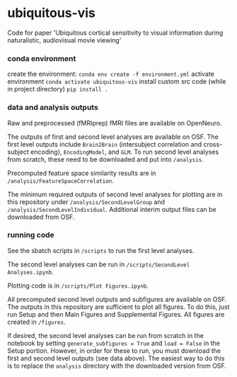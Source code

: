 # ubiquitous-vis
 Code for paper 'Ubiquitous cortical sensitivity to visual information during naturalistic, audiovisual movie viewing' 

 ### conda environment
 create the environment: ``` conda env create -f environment.yml ```
 activate environment ``` conda activate ubiquitous-vis ```
 install custom src code (while in project directory) ``` pip install . ```

 ### data and analysis outputs
Raw and preprocessed (fMRIprep) fMRI files are available on OpenNeuro.

The outputs of first and second level analyses are available on OSF. The first level outputs include ``` Brain2Brain ``` (intersubject correlation and cross-subject encoding), ``` EncodingModel ```, and ``` GLM ```. To run second level analyses from scratch, these need to be downloaded and put into ``` /analysis ```. 

Precomputed feature space similarity results are in ``` /analysis/FeatureSpaceCorrelation ```.

The minimum required outputs of second level analyses for plotting are in this repository under ``` /analysis/SecondLevelGroup ``` and ``` /analysis/SecondLevelIndividual ```. Additional interim output files can be downloaded from OSF. 

### running code
See the sbatch scripts in ``` /scripts ``` to run the first level analyses.

The second level analyses can be run in ``` /scripts/SecondLevel Analyses.ipynb ```. 

Plotting code is in ``` /scripts/Plot Figures.ipynb ```. 

All precomputed second level outputs and subfigures are available on OSF. The outputs in this repository are sufficient to plot all figures. To do this, just run Setup and then Main Figures and Supplemental Figures. All figures are created in ``` /figures ```. 

If desired, the second level analyses can be run from scratch in the notebook by setting ``` generate_subfigures = True ``` and ``` load = False ``` in the Setup portion. However, in order for these to run, you must download the first and second level outputs (see data above). The easiest way to do this is to replace the ``` analysis ``` directory with the downloaded version from OSF. 
